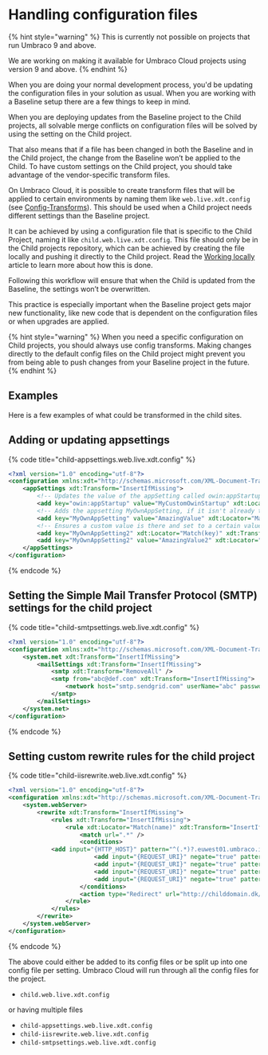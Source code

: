 # Handling configuration files

{% hint style="warning" %}
This is currently not possible on projects that run Umbraco 9 and above.

We are working on making it available for Umbraco Cloud projects using version 9 and above.
{% endhint %}

When you are doing your normal development process, you'd be updating the configuration files in your solution as usual. When you are working with a Baseline setup there are a few things to keep in mind.

When you are deploying updates from the Baseline project to the Child projects, all solvable merge conflicts on configuration files will be solved by using the setting on the Child project.

That also means that if a file has been changed in both the Baseline and in the Child project, the change from the Baseline won’t be applied to the Child. To have custom settings on the Child project, you should take advantage of the vendor-specific transform files.

On Umbraco Cloud, it is possible to create transform files that will be applied to certain environments by naming them like `web.live.xdt.config` (see [Config-Transforms](../../../build-and-customize-your-solution/ready-to-set-up-your-project/project-settings/config-transforms.md)). This should be used when a Child project needs different settings than the Baseline project.

It can be achieved by using a configuration file that is specific to the Child Project, naming it like `child.web.live.xdt.config`. This file should only be in the Child projects repository, which can be achieved by creating the file locally and pushing it directly to the Child project. Read the [Working locally](../../../build-and-customize-your-solution/handle-deployments-and-environments/working-locally/) article to learn more about how this is done.

Following this workflow will ensure that when the Child is updated from the Baseline, the settings won’t be overwritten.

This practice is especially important when the Baseline project gets major new functionality, like new code that is dependent on the configuration files or when upgrades are applied.

{% hint style="warning" %}
When you need a specific configuration on Child projects, you should always use config transforms. Making changes directly to the default config files on the Child project might prevent you from being able to push changes from your Baseline project in the future.
{% endhint %}

## Examples

Here is a few examples of what could be transformed in the child sites.

## Adding or updating appsettings

{% code title="child-appsettings.web.live.xdt.config" %}
```xml
<?xml version="1.0" encoding="utf-8"?>
<configuration xmlns:xdt="http://schemas.microsoft.com/XML-Document-Transform">
    <appSettings xdt:Transform="InsertIfMissing">
        <!-- Updates the value of the appSetting called owin:appStartup -->
        <add key="owin:appStartup" value="MyCustomOwinStartup" xdt:Locator="Match(key)" xdt:Transform="SetAttributes(value)" />
        <!-- Adds the appsetting MyOwnAppSetting, if it isn't already there -->
        <add key="MyOwnAppSetting" value="AmazingValue" xdt:Locator="Match(key)" xdt:Transform="InsertIfMissing" />
        <!-- Ensures a custom value is there and set to a certain value (remove and add) -->
        <add key="MyOwnAppSetting2" xdt:Locator="Match(key)" xdt:Transform="RemoveAll" />
        <add key="MyOwnAppSetting2" value="AmazingValue2" xdt:Locator="Match(key)" xdt:Transform="InsertIfMissing" />
    </appSettings>
</configuration>
```
{% endcode %}

## Setting the Simple Mail Transfer Protocol (SMTP) settings for the child project

{% code title="child-smtpsettings.web.live.xdt.config" %}
```xml
<?xml version="1.0" encoding="utf-8"?>
<configuration xmlns:xdt="http://schemas.microsoft.com/XML-Document-Transform">
    <system.net xdt:Transform="InsertIfMissing">
        <mailSettings xdt:Transform="InsertIfMissing">
            <smtp xdt:Transform="RemoveAll" />
            <smtp from="abc@def.com" xdt:Transform="InsertIfMissing">
                <network host="smtp.sendgrid.com" userName="abc" password="def" />
            </smtp>
        </mailSettings>
    </system.net>
</configuration>
```
{% endcode %}

## Setting custom rewrite rules for the child project

{% code title="child-iisrewrite.web.live.xdt.config" %}
```xml
<?xml version="1.0" encoding="utf-8"?>
<configuration xmlns:xdt="http://schemas.microsoft.com/XML-Document-Transform">
    <system.webServer>
        <rewrite xdt:Transform="InsertIfMissing">
            <rules xdt:Transform="InsertIfMissing">
                <rule xdt:Locator="Match(name)" xdt:Transform="InsertIfMissing" name="Redirects umbraco.io to actual domain" stopProcessing="true">
                    <match url=".*" />
                    <conditions>
			<add input="{HTTP_HOST}" pattern="^(.*)?.euwest01.umbraco.io$" />
                        <add input="{REQUEST_URI}" negate="true" pattern="^/umbraco" />
                        <add input="{REQUEST_URI}" negate="true" pattern="^/DependencyHandler.axd" />
                        <add input="{REQUEST_URI}" negate="true" pattern="^/App_Plugins" />
                        <add input="{REQUEST_URI}" negate="true" pattern="localhost" />
                    </conditions>
                    <action type="Redirect" url="http://childdomain.dk/{R:0}" appendQueryString="true" redirectType="Permanent" />
                </rule>
            </rules>
        </rewrite>
    </system.webServer>
</configuration>
```
{% endcode %}

The above could either be added to its config files or be split up into one config file per setting. Umbraco Cloud will run through all the config files for the project.

* `child.web.live.xdt.config`

or having multiple files

* `child-appsettings.web.live.xdt.config`
* `child-iisrewrite.web.live.xdt.config`
* `child-smtpsettings.web.live.xdt.config`
